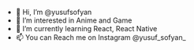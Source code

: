 - 👋 Hi, I’m @yusufsofyan
- 👀 I’m interested in Anime and Game
- 🌱 I’m currently learning React, React Native
- 📫 You can Reach me on Instagram @yusuf_sofyan_

<!---
- 💞️ I’m looking to collaborate on ...
yusufsofyan/yusufsofyan is a ✨ special ✨ repository because its `README.md` (this file) appears on your GitHub profile.
You can click the Preview link to take a look at your changes.
--->
